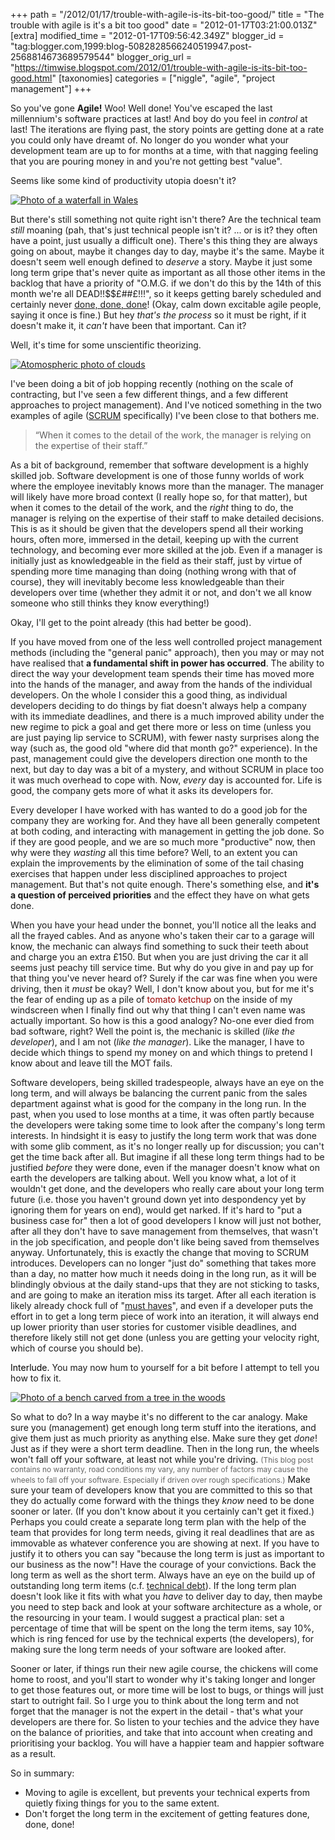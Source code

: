 +++
path = "/2012/01/17/trouble-with-agile-is-its-bit-too-good/"
title = "The trouble with agile is it's a bit too good"
date = "2012-01-17T03:21:00.013Z"
[extra]
modified_time = "2012-01-17T09:56:42.349Z"
blogger_id = "tag:blogger.com,1999:blog-5082828566240519947.post-2568814673689579544"
blogger_orig_url = "https://timwise.blogspot.com/2012/01/trouble-with-agile-is-its-bit-too-good.html"
[taxonomies]
categories = ["niggle", "agile", "project management"]
+++

So you've gone **Agile!** Woo! Well done! You've escaped the last millennium's
software practices at last! And boy do you feel in *control* at last! The
iterations are flying past, the story points are getting done at a rate you
could only have dreamt of. No longer do you wonder what your development team
are up to for months at a time, with that nagging feeling that you are pouring
money in and you're not getting best "value".

Seems like some kind of productivity utopia doesn't it?

<div class="flickr-pic">
<a href="https://www.flickr.com/photos/tim_abell/6606813059/"><img
src="https://live.staticflickr.com/7172/6606813059_304696d41b.jpg" alt="Photo of a waterfall in Wales"></a>
</div>

But there's still something not quite right isn't there? Are the technical team
*still* moaning (pah, that's just technical people isn't it? ... or is it? they
often have a point, just usually a difficult one). There's this thing they are
always going on about, maybe it changes day to day, maybe it's the same. Maybe
it doesn't seem well enough defined to *deserve* a story. Maybe it just some
long term gripe that's never quite as important as all those other items in the
backlog that have a priority of "O.M.G. if we don't do this by the 14th of this
month we're all DEAD!!$$£##£!!!", so it keeps getting barely scheduled and
certainly never [done, done,
done](http://codebetter.com/jeremymiller/2006/04/14/code-complete-is-a-lie-done-done-done-is-the-truth/)!
(Okay, calm down excitable agile people, saying it once is fine.) But hey
*that's the process* so it must be right, if it doesn't make it, it *can't*
have been that important. Can it?

Well, it's time for some unscientific theorizing.

<div class="flickr-pic">
<a href="https://www.flickr.com/photos/tim_abell/6597177893/"><img
src="https://live.staticflickr.com/7151/6597177893_1b72a38092.jpg" alt="Atomospheric photo of clouds"></a>
</div>

I've been doing a bit of job hopping recently (nothing on the scale of
contracting, but I've seen a few different things, and a few different
approaches to project management). And I've noticed something in the two
examples of agile
([SCRUM](http://en.wikipedia.org/wiki/Scrum_%28development%29) specifically)
I've been close to that bothers me.

> “When it comes to the detail of the work, the manager is relying on the
> expertise of their staff.”

As a bit of background, remember that software development is a highly skilled
job. Software development is one of those funny worlds of work where the
employee inevitably knows more than the manager. The manager will likely have
more broad context (I really hope so, for that matter), but when it comes to
the detail of the work, and the *right* thing to do, the manager is relying on
the expertise of their staff to make detailed decisions. This is as it should
be given that the developers spend all their working hours, often more,
immersed in the detail, keeping up with the current technology, and becoming
ever more skilled at the job. Even if a manager is initially just as
knowledgeable in the field as their staff, just by virtue of spending more time
managing than doing (nothing wrong with that of course), they will inevitably
become less knowledgeable than their developers over time (whether they admit
it or not, and don't we all know someone who still thinks they know
everything!)

Okay, I'll get to the point already (this had better be good).

If you have moved from one of the less well controlled project management
methods (including the "general panic" approach), then you may or may not have
realised that **a fundamental shift in power has occurred**. The ability to
direct the way your development team spends their time has moved more into the
hands of the manager, and away from the hands of the individual developers. On
the whole I consider this a good thing, as individual developers deciding to do
things by fiat doesn't always help a company with its immediate deadlines, and
there is a much improved ability under the new regime to pick a goal and get
there more or less on time (unless you are just paying lip service to SCRUM),
with fewer nasty surprises along the way (such as, the good old "where did that
month go?" experience). In the past, management could give the developers
direction one month to the next, but day to day was a bit of a mystery, and
without SCRUM in place too it was much overhead to cope with. Now, *every* day
is accounted for. Life is good, the company gets more of what it asks its
developers for.

Every developer I have worked with has wanted to do a good job for the company they are working for. And they have all been generally competent at both coding, and interacting with management in getting the job done. So if they are good people, and we are so much more "productive" now, then why were they *wasting* all this time before? Well, to an extent you can explain the improvements by the elimination of some of the tail chasing exercises that happen under less disciplined approaches to project management. But that's not quite enough. There's something else, and **it's a question of perceived priorities** and the effect they have on what gets done.

When you have your head under the bonnet, you'll notice all the leaks and all the frayed cables. And as anyone who's taken their car to a garage will know, the mechanic can always find something to suck their teeth about and charge you an extra £150\. But when you are just driving the car it all seems just peachy till service time. But why do you give in and pay up for that thing you've never heard of? Surely if the car was fine when you were driving, then it *must* be okay? Well, I don't know about you, but for me it's the fear of ending up as a pile of <span style="color: rgb(153, 0, 0);">tomato ketchup</span> on the inside of my windscreen when I finally find out why that thing I can't even name was actually important. So how is this a good analogy? No-one ever died from bad software, right? Well the point is, the mechanic is skilled (*like the developer*), and I am not (*like the manager*). Like the manager, I have to decide which things to spend my money on and which things to pretend I know about and leave till the MOT fails.

Software developers, being skilled tradespeople, always have an eye on the long
term, and will always be balancing the current panic from the sales department
against what is good for the company in the long run. In the past, when you
used to lose months at a time, it was often partly because the developers were
taking some time to look after the company's long term interests. In hindsight
it is easy to justify the long term work that was done with some glib comment,
as it's no longer really up for discussion; you can't get the time back after
all. But imagine if all these long term things had to be justified *before*
they were done, even if the manager doesn't know what on earth the developers
are talking about. Well you know what, a lot of it wouldn't get done, and the
developers who really care about your long term future (i.e. those you haven't
ground down yet into despondency yet by ignoring them for years on end), would
get narked. If it's hard to "put a business case for" then a lot of good
developers I know will just not bother, after all they don't have to save
management from themselves, that wasn't in the job specification, and people
don't like being saved from themselves anyway. Unfortunately, this is exactly
the change that moving to SCRUM introduces. Developers can no longer "just do"
something that takes more than a day, no matter how much it needs doing in the
long run, as it will be blindingly obvious at the daily stand-ups that they are
not sticking to tasks, and are going to make an iteration miss its target.
After all each iteration is likely already chock full of "[must
haves](http://en.wikipedia.org/wiki/MoSCoW_Method)", and even if a developer
puts the effort in to get a long term piece of work into an iteration, it will
always end up lower priority than user stories for customer visible deadlines,
and therefore likely still not get done (unless you are getting your velocity
right, which of course you should be).

<span style="color: rgb(0, 0, 0);">Interlude.</span> You may now hum to
yourself for a bit before I attempt to tell you how to fix it.


<div class="flickr-pic">
<a href="https://www.flickr.com/photos/tim_abell/6495790775/"><img
src="https://live.staticflickr.com/7005/6495790775_7190968d21.jpg" alt="Photo of a bench carved from a tree in the woods"></a>
</div>

So what to do? In a way maybe it's no different to the car analogy. Make sure
you (management) get enough long term stuff into the iterations, and give them
just as much priority as anything else. Make sure they get *done*! Just as if
they were a short term deadline. Then in the long run, the wheels won't fall
off your software, at least not while you're driving. <span style="color:
rgb(102, 102, 102);font-size:85%;">(This blog post contains no warranty, road
conditions my vary, any number of factors may cause the wheels to fall off your
software. Especially if driven over rough specifications.)</span> Make sure
your team of developers know that you are committed to this so that they do
actually come forward with the things they *know* need to be done sooner or
later. (If you don't know about it you certainly can't get it fixed.) Perhaps
you could create a separate long term plan with the help of the team that
provides for long term needs, giving it real deadlines that are as immovable as
whatever conference you are showing at next. If you have to justify it to
others you can say "because the long term is just as important to our business
as the now"! Have the courage of your convictions. Back the long term as well
as the short term. Always have an eye on the build up of outstanding long term
items (c.f. [technical debt](https://en.wikipedia.org/wiki/Technical_debt)). If
the long term plan doesn't look like it fits with what you *have* to deliver
day to day, then maybe you need to step back and look at your software
architecture as a whole, or the resourcing in your team. I would suggest a
practical plan: set a percentage of time that will be spent on the long the
term items, say 10%, which is ring fenced for use by the technical experts (the
developers), for making sure the long term needs of your software are looked
after.

Sooner or later, if things run their new agile course, the chickens will come
home to roost, and you'll start to wonder why it's taking longer and longer to
get those features out, or more time will be lost to bugs, or things will just
start to outright fail. So I urge you to think about the long term and not
forget that the manager is not the expert in the detail - that's what your
developers are there for. So listen to your techies and the advice they have on
the balance of priorities, and take that into account when creating and
prioritising your backlog. You will have a happier team and happier software as
a result.

So in summary:

*   Moving to agile is excellent, but prevents your technical experts from
    quietly fixing things for you to the same extent.
*   Don't forget the long term in the excitement of getting features done,
    done, done!
